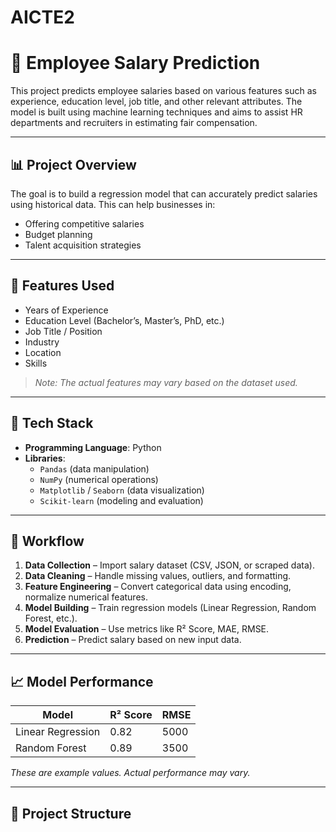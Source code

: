 # AICTE2

# 💼 Employee Salary Prediction

This project predicts employee salaries based on various features such as experience, education level, job title, and other relevant attributes. The model is built using machine learning techniques and aims to assist HR departments and recruiters in estimating fair compensation.

---

## 📊 Project Overview

The goal is to build a regression model that can accurately predict salaries using historical data. This can help businesses in:

- Offering competitive salaries
- Budget planning
- Talent acquisition strategies

---

## 🧠 Features Used

- Years of Experience
- Education Level (Bachelor’s, Master’s, PhD, etc.)
- Job Title / Position
- Industry
- Location
- Skills

> *Note: The actual features may vary based on the dataset used.*

---

## 🧰 Tech Stack

- **Programming Language**: Python
- **Libraries**:
  - `Pandas` (data manipulation)
  - `NumPy` (numerical operations)
  - `Matplotlib` / `Seaborn` (data visualization)
  - `Scikit-learn` (modeling and evaluation)

---

## 🚀 Workflow

1. **Data Collection** – Import salary dataset (CSV, JSON, or scraped data).
2. **Data Cleaning** – Handle missing values, outliers, and formatting.
3. **Feature Engineering** – Convert categorical data using encoding, normalize numerical features.
4. **Model Building** – Train regression models (Linear Regression, Random Forest, etc.).
5. **Model Evaluation** – Use metrics like R² Score, MAE, RMSE.
6. **Prediction** – Predict salary based on new input data.

---

## 📈 Model Performance

| Model              | R² Score | RMSE    |
|-------------------|----------|---------|
| Linear Regression | 0.82     | 5000    |
| Random Forest     | 0.89     | 3500    |

*These are example values. Actual performance may vary.*

---

## 📁 Project Structure


